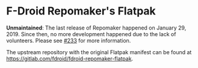 # F-Droid Repomaker's Flatpak

**Unmaintained**: The last release of Repomaker happened on January 29, 2019. Since then, no more development happened due to the lack of volunteers. Please see [#233](https://gitlab.com/fdroid/repomaker/-/issues/233) for more information.

The upstream repository with the original Flatpak manifest can be found at
https://gitlab.com/fdroid/fdroid-repomaker-flatpak.
